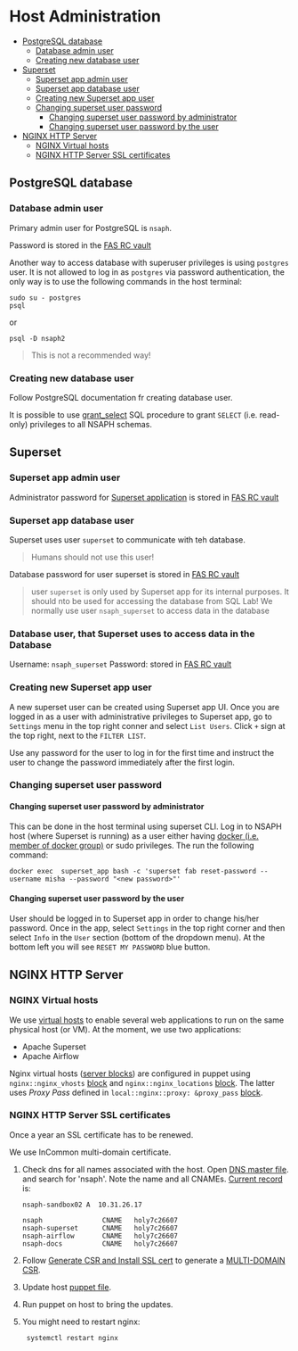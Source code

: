 # Host Administration

<!-- toc -->

- [PostgreSQL database](#postgresql-database)
  * [Database admin user](#database-admin-user)
  * [Creating new database user](#creating-new-database-user)
- [Superset](#superset)
  * [Superset app admin user](#superset-app-admin-user)
  * [Superset app database user](#superset-app-database-user)
  * [Creating new Superset app user](#creating-new-superset-app-user)
  * [Changing superset user password](#changing-superset-user-password)
    + [Changing superset user password by administrator](#changing-superset-user-password-by-administrator)
    + [Changing superset user password by the user](#changing-superset-user-password-by-the-user)
- [NGINX HTTP Server](#nginx-http-server)
  * [NGINX Virtual hosts](#nginx-virtual-hosts)
  * [NGINX HTTP Server SSL certificates](#nginx-http-server-ssl-certificates)

<!-- tocstop -->

## PostgreSQL database

### Database admin user

Primary admin user for PostgreSQL is `nsaph`.

Password is stored in the 
[FAS RC vault](https://vault.rc.fas.harvard.edu/ui/vault/secrets/kv/show/rse/nsaph/pg_users)
            
Another way to access database with superuser privileges is using 
`postgres` user. It is not allowed to log in as `postgres` via password 
authentication, the only way is to use the following commands
in the host terminal:

    sudo su - postgres
    psql

or 

    psql -D nsaph2
                  
> This is not a recommended way!
                 
### Creating new database user

Follow PostgreSQL documentation fr creating database user.

It is possible to use
[grant_select](https://github.com/NSAPH-Data-Platform/nsaph-core-platform/blob/c4425b43435d1ea012b3de2299a176cb014857f3/src/sql/utils.sql#L76)
SQL procedure to grant `SELECT` (i.e. read-only) privileges to all 
NSAPH schemas.

## Superset

### Superset app admin user

Administrator password for 
[Superset application](https://nsaph-superset.rc.fas.harvard.edu/login/)
is stored in
[FAS RC vault](https://vault.rc.fas.harvard.edu/ui/vault/secrets/kv/show/rse/nsaph/superset/users)

### Superset app database user

Superset uses user `superset` to communicate with teh database. 

> Humans should not use this user! 

Database password for user superset is stored in
[FAS RC vault](https://vault.rc.fas.harvard.edu/ui/vault/secrets/kv/show/rse/nsaph/pg_users)

> user `superset` is only used by Superset app for its internal purposes. It
> should nto be used for accessing the database from SQL Lab! 
> We normally use user `nsaph_superset` to access data in the database

### Database user, that Superset uses to access data in the Database

Username:  `nsaph_superset`
Password:   stored in
[FAS RC vault](https://vault.rc.fas.harvard.edu/ui/vault/secrets/kv/show/rse/nsaph/pg_users)

### Creating new Superset app user
                  
A new superset user can be created using Superset app UI.
Once you are logged in as a user with administrative privileges to
Superset app, go to `Settings` menu in the top right conner
and select `List Users`. Click `+` sign at the top right, next to 
the `FILTER LIST`.

Use any password for the user to log in for the first time and instruct
the user to change the password immediately after the first login.

### Changing superset user password

#### Changing superset user password by administrator

This can be done in the host terminal using superset CLI. Log in
to NSAPH host (where Superset is running) as a user either having 
[docker (i.e. member of docker group)](Troubleshooting.md#restarting-superset)
or sudo privileges. The run the following command:

    docker exec  superset_app bash -c 'superset fab reset-password --username misha --password "<new password>"'

####  Changing superset user password by the user

User should be logged in to Superset app in order to change his/her
password. Once in the app, select `Settings` in the top right corner 
and then select `Info` in the `User` section (bottom of the dropdown menu).
At the bottom left you will see `RESET MY PASSWORD` blue button.

## NGINX HTTP Server 

### NGINX Virtual hosts
                          
We use [virtual hosts](https://en.wikipedia.org/wiki/Virtual_hosting) to
enable several web applications to run on the same physical host (or VM).
At the moment, we use two applications:

* Apache Superset
* Apache Airflow

Nginx virtual hosts 
([server blocks](https://www.nginx.com/resources/wiki/start/topics/examples/server_blocks/)) 
are configured in 
puppet 
using
`nginx::nginx_vhosts` 
[block](../puppet/hieradata/hosts/holy7c26607.yaml#L323-L364)
and
`nginx::nginx_locations`
[block](../puppet/hieradata/hosts/holy7c26607.yaml#L381-L389).
The latter uses _Proxy Pass_ defined in
`local::nginx::proxy: &proxy_pass`
[block](../puppet/hieradata/hosts/holy7c26607.yaml#L366-L379).


                 
### NGINX HTTP Server SSL certificates

Once a year an SSL certificate has to be renewed.

We use InCommon multi-domain certificate.

1. Check dns for all names associated with the host. Open 
  [DNS master file](https://gitlab-int.rc.fas.harvard.edu/ops/dns/-/blob/master/address/cluster_harvard_common/common_rc_fas_harvard_edu.zone).
  and search for 'nsaph'. Note the name and all CNAMEs. 
  [Current record](https://gitlab-int.rc.fas.harvard.edu/ops/dns/-/blob/master/address/cluster_harvard_common/common_rc_fas_harvard_edu.zone#L3195-3200)
  is:

       nsaph-sandbox02 A  10.31.26.17
       
       nsaph               CNAME   holy7c26607
       nsaph-superset      CNAME   holy7c26607
       nsaph-airflow       CNAME   holy7c26607
       nsaph-docs          CNAME   holy7c26607

2. Follow [Generate CSR and Install SSL cert](https://docs-int.rc.fas.harvard.edu/generate-csr-and-ssl-cert/)
  to generate a [MULTI-DOMAIN CSR](https://docs-int.rc.fas.harvard.edu/generate-csr-and-ssl-cert/#GENERATE_A_MULTI-DOMAIN_CSR).
3. Update host [puppet file](../puppet/hieradata/hosts/holy7c26607.yaml#L438-L632).

4. Run puppet on host to bring the updates.
5. You might need to restart nginx:

        systemctl restart nginx



